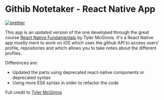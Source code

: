 # Githib Notetaker - React Native App

[![prettier](https://img.shields.io/badge/code_style-prettier-ff69b4.svg?style=flat-square)](https://prettier.io/)

This app is an updated version of the one developed through the great course [React Native Fundamentals](https://egghead.io/courses/react-native-fundamentals) by Tyler McGinnis.
It's a React Native app mostly ment to work on iOS which uses the github API to access users' profile, repositories and which allows you to take notes about the different profiles.

Differences are:

- Updated the parts using deprecated react-native components or deprecated syntax
- Using more ES6 syntax in order to refactor the code

Full credit to [Tyler McGinnis](https://github.com/tylermcginnis)
